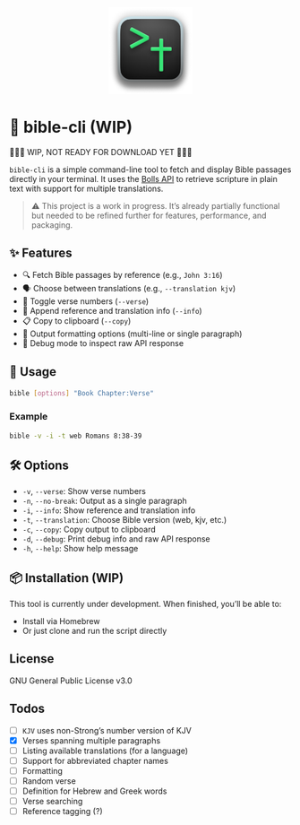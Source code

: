 <p align="center">
  <img src="images/logo.png" alt="Logo" width="150"/>
</p>

# 📖 bible-cli (WIP)

🚧🚧🚧 WIP, NOT READY FOR DOWNLOAD YET 🚧🚧🚧

`bible-cli` is a simple command-line tool to fetch and display Bible passages directly in your terminal. It uses the [Bolls API](https://bolls.life/api/#Random%20verse) to retrieve scripture in plain text with support for multiple translations.

> ⚠️ This project is a work in progress. It’s already partially functional but needed to be refined further for features, performance, and packaging.

## ✨ Features

- 🔍 Fetch Bible passages by reference (e.g., `John 3:16`)
- 🗣 Choose between translations (e.g., `--translation kjv`)
- 🔢 Toggle verse numbers (`--verse`)
- 🧾 Append reference and translation info (`--info`)
- 📋 Copy to clipboard (`--copy`)
- 📜 Output formatting options (multi-line or single paragraph)
- 🐞 Debug mode to inspect raw API response

## 🚀 Usage

```bash
bible [options] "Book Chapter:Verse"
```

### Example

```bash
bible -v -i -t web Romans 8:38-39
```

## 🛠 Options

- `-v`, `--verse`: Show verse numbers
- `-n`, `--no-break`: Output as a single paragraph
- `-i`, `--info`: Show reference and translation info
- `-t`, `--translation`: Choose Bible version (web, kjv, etc.)
- `-c`, `--copy`: Copy output to clipboard
- `-d`, `--debug`: Print debug info and raw API response
- `-h`, `--help`: Show help message

## 📦 Installation (WIP)

This tool is currently under development. When finished, you’ll be able to:
- Install via Homebrew
- Or just clone and run the script directly

## License

GNU General Public License v3.0

## Todos
- [ ] `KJV` uses non-Strong’s number version of KJV
- [X] Verses spanning multiple paragraphs
- [ ] Listing available translations (for a language)
- [ ] Support for abbreviated chapter names
- [ ] Formatting
- [ ] Random verse
- [ ] Definition for Hebrew and Greek words
- [ ] Verse searching
- [ ] Reference tagging (?)